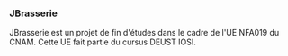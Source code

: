 ### JBrasserie

JBrasserie est un projet de fin d'études dans le cadre de l'UE NFA019 du CNAM. Cette UE fait partie du cursus DEUST IOSI.

